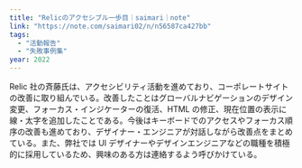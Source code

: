 ```yaml
---
title: "Relicのアクセシブル一歩目｜saimari｜note"
link: "https://note.com/saimari02/n/n56587ca427bb"
tags:
  - "活動報告"
  - "失敗事例集"
year: 2022
---
```


Relic 社の斉藤氏は、アクセシビリティ活動を進めており、コーポレートサイトの改善に取り組んでいる。改善したことはグローバルナビゲーションのデザイン変更、フォーカス・インジケーターの復活、HTML の修正、現在位置の表示に線・太字を追加したことである。今後はキーボードでのアクセスやフォーカス順序の改善も進めており、デザイナー・エンジニアが対話しながら改善点をまとめている。また、弊社では UI デザイナーやデザインエンジニアなどの職種を積極的に採用しているため、興味のある方は連絡するよう呼びかけている。
